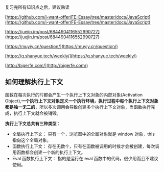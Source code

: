 复习完所有知识点之后，建议熟读

[https://github.com/i-want-offer/FE-Essay/tree/master/docs/JavaScript](https://github.com/i-want-offer/FE-Essay/tree/master/docs/JavaScript)

[https://juejin.im/post/6844904116552990727](https://juejin.im/post/6844904116552990727)

[https://muyiy.cn/question/](https://muyiy.cn/question/)

[https://q.shanyue.tech/weekly/](https://q.shanyue.tech/weekly/)

[http://bigerfe.com/](http://bigerfe.com/)


## 如何理解执行上下文

函数在每次执行的时都会产生一个执行上下文对象的内部对象(Activation Object),**一个执行上下文对象定义一个执行环境，执行过程中每个执行上下文对象都是独一无二的**，所以多次调用会导致创建多个执行上下文对象，当函数执行完成，执行上下文就会被销毁。


**执行上下文总共有三种类型：**

- 全局执行上下文： 只有一个，浏览器中的全局对象就是 window 对象，this 指向这个全局对象。
- 函数执行上下文： 存在无数个，只有在函数被调用的时候才会被创建，每次调用函数都会创建一个新的执行上下文。
- Eval 函数执行上下文： 指的是运行在 eval 函数中的代码，很少用而且不建议使用。


